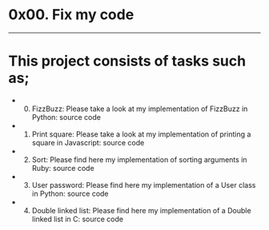# 0x00. Fix my code
---
# This project consists of tasks such as;

* 0. FizzBuzz: Please take a look at my implementation of FizzBuzz in Python: source code
* 1. Print square: Please take a look at my implementation of printing a square in Javascript: source code
* 2. Sort: Please find here my implementation of sorting arguments in Ruby: source code
* 3. User password: Please find here my implementation of a User class in Python: source code
* 4. Double linked list: Please find here my implementation of a Double linked list in C: source code
